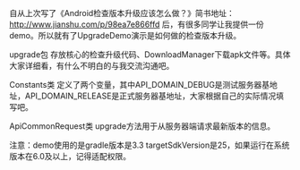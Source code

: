 自从上次写了《Android检查版本升级应该怎么做？》简书地址：http://www.jianshu.com/p/98ea7e866ffd
后，有很多同学让我提供一份demo。所以就有了UpgradeDemo演示是如何做的检查版本升级。

upgrade包
存放核心的检查升级代码、DownloadManager下载apk文件等。具体大家详细看，有什么不明白的与我交流沟通吧。

Constants类
定义了两个变量，其中API_DOMAIN_DEBUG是测试服务器基地址，API_DOMAIN_RELEASE是正式服务器基地址，大家根据自己的实际情况填写吧。

ApiCommonRequest类
upgrade方法用于从服务器端请求最新版本的信息。

注意：demo使用的是gradle版本是3.3
     targetSdkVersion是25，如果运行在系统版本在6.0及以上，记得适配权限。